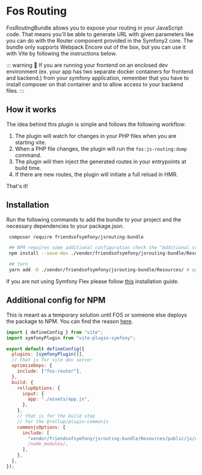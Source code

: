 # Fos Routing

FosRoutingBundle allows you to expose your routing in your JavaScript code. That means you'll be able to generate URL
with given parameters like you can do with the Router component provided in the Symfony2 core. The bundle only supports
Webpack Encore out of the box, but you can use it with Vite by following the instructions below.

::: warning
🧪 If you are running your frontend on an enclosed dev environment (ex. your app has two separate docker containers for
frontend and backend.) from your symfony application, remember that you have to install composer on that container and
to allow access to your backend files.
:::

## How it works

The idea behind this plugin is simple and follows the following workflow:

1. The plugin will watch for changes in your PHP files when you are starting vite.
2. When a PHP file changes, the plugin will run the `fos:js-routing:dump` command.
3. The plugin will then inject the generated routes in your entrypoints at build time.
4. If there are new routes, the plugin will initiate a full reload in HMR.

That's it!

## Installation

Run the following commands to add the bundle to your project and the necessary dependencies to your package.json.

```bash
 composer require friendsofsymfony/jsrouting-bundle

 ## NPM requires some additional configuration check the "Additional config for NPM" section below.
 npm install --save-dev ./vendor/friendsofsymfony/jsrouting-bundle/Resources/ # optional

 ## Yarn
 yarn add -D ./vendor/friendsofsymfony/jsrouting-bundle/Resources/ # optional
```

If you are not using Symfony Flex please
follow [this](https://github.com/FriendsOfSymfony/FOSJsRoutingBundle/blob/master/Resources/doc/installation.rst)
installation guide.

## Additional config for NPM

This is meant as a temporary solution until FOS or someone else deploys the package to NPM. You can find the reason
[here](https://github.com/lhapaipai/symfony-vite-dev/pull/24#issuecomment-2184814733).


```js
import { defineConfig } from "vite";
import symfonyPlugin from "vite-plugin-symfony";

export default defineConfig({
  plugins: [symfonyPlugin()],
  // that is for vite dev server
  optimizeDeps: {
    include: ["fos-router"],
  },
  build: {
    rollupOptions: {
      input: {
        app: "./assets/app.js",
      },
    },
    // that is for the build step
    // for the @rollup/plugin-commonjs
    commonjsOptions: {
      include: [
        "vendor/friendsofsymfony/jsrouting-bundle/Resources/public/js/router.js",
        /node_modules/,
      ],
    },
  },
});
```

